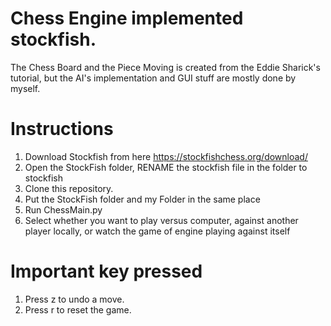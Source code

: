# Chess Engine implemented stockfish. 
The Chess Board and the Piece Moving is created from the Eddie Sharick's tutorial, but the AI's implementation and GUI stuff are mostly done by myself.
# Instructions
1. Download Stockfish from here https://stockfishchess.org/download/
2. Open the StockFish folder, RENAME the stockfish file in the folder to stockfish
3. Clone this repository.
4. Put the StockFish folder and my Folder in the same place
5. Run ChessMain.py
6. Select whether you want to play versus computer, against another player locally, or watch the game of engine playing against itself
# Important key pressed
1. Press z to undo a move.
2. Press r to reset the game.


